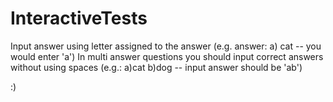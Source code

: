 # InteractiveTests
Input answer using letter assigned to the answer (e.g. answer: a) cat -- you would enter 'a') In multi answer questions you should input correct answers without using spaces (e.g.: a)cat b)dog -- input answer should be 'ab')

:)
